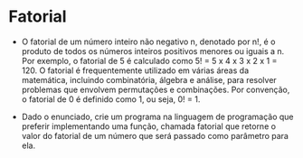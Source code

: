# Fatorial

- O fatorial de um número inteiro não negativo n, denotado por n!, é o produto de todos os números inteiros positivos menores ou iguais a n. Por exemplo, o fatorial de 5 é calculado como 5! = 5 x 4 x 3 x 2 x 1 = 120. O fatorial é frequentemente utilizado em várias áreas da matemática, incluindo combinatória, álgebra e análise, para resolver problemas que envolvem permutações e combinações. Por convenção, o fatorial de 0 é definido como 1, ou seja, 0! = 1.

- Dado o enunciado, crie um programa na linguagem de programação que preferir implementando uma função, chamada fatorial que retorne o valor do fatorial de um número que será passado como parâmetro para ela.
